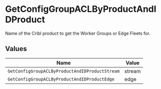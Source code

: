 # GetConfigGroupACLByProductAndIDProduct

Name of the Cribl product to get the Worker Groups or Edge Fleets for.


## Values

| Name                                           | Value                                          |
| ---------------------------------------------- | ---------------------------------------------- |
| `GetConfigGroupACLByProductAndIDProductStream` | stream                                         |
| `GetConfigGroupACLByProductAndIDProductEdge`   | edge                                           |